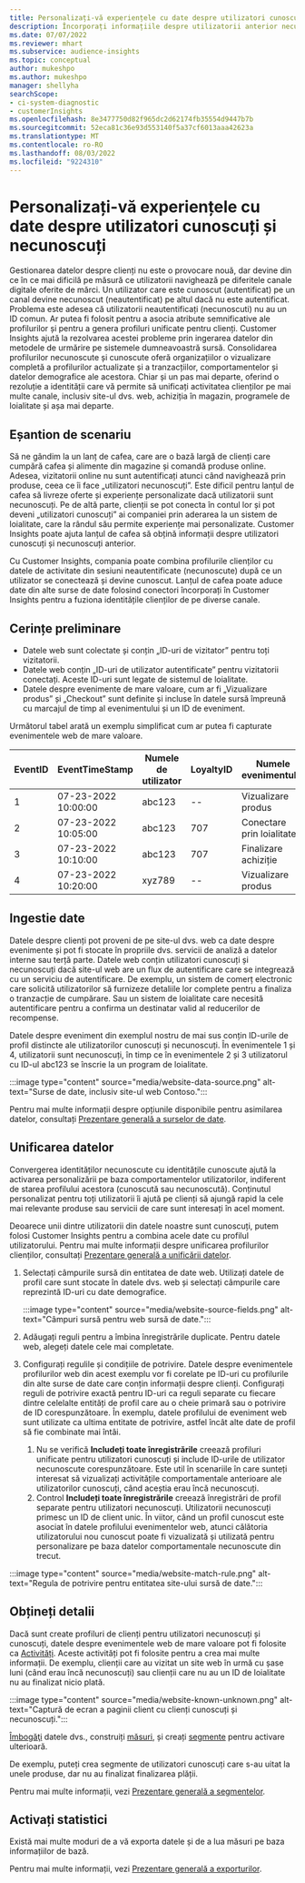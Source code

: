 ```yaml
---
title: Personalizați-vă experiențele cu date despre utilizatori cunoscuți și necunoscuți
description: Încorporați informațiile despre utilizatorii anterior necunoscuți atunci când le cunoașteți identitatea.
ms.date: 07/07/2022
ms.reviewer: mhart
ms.subservice: audience-insights
ms.topic: conceptual
author: mukeshpo
ms.author: mukeshpo
manager: shellyha
searchScope:
- ci-system-diagnostic
- customerInsights
ms.openlocfilehash: 8e3477750d82f965dc2d62174fb35554d9447b7b
ms.sourcegitcommit: 52eca81c36e93d553140f5a37cf6013aaa42623a
ms.translationtype: MT
ms.contentlocale: ro-RO
ms.lasthandoff: 08/03/2022
ms.locfileid: "9224310"
---
```

# <a name="personalize-your-experiences-with-data-about-known-and-unknown-users"></a>Personalizați-vă experiențele cu date despre utilizatori cunoscuți și necunoscuți

Gestionarea datelor despre clienți nu este o provocare nouă, dar devine din ce în ce mai dificilă pe măsură ce utilizatorii navighează pe diferitele canale digitale oferite de mărci. Un utilizator care este cunoscut (autentificat) pe un canal devine necunoscut (neautentificat) pe altul dacă nu este autentificat. Problema este adesea că utilizatorii neautentificați (necunoscuti) nu au un ID comun. Ar putea fi folosit pentru a asocia atribute semnificative ale profilurilor și pentru a genera profiluri unificate pentru clienți. Customer Insights ajută la rezolvarea acestei probleme prin ingerarea datelor din metodele de urmărire pe sistemele dumneavoastră sursă. Consolidarea profilurilor necunoscute și cunoscute oferă organizațiilor o vizualizare completă a profilurilor actualizate și a tranzacțiilor, comportamentelor și datelor demografice ale acestora. Chiar și un pas mai departe, oferind o rezoluție a identității care vă permite să unificați activitatea clienților pe mai multe canale, inclusiv site-ul dvs. web, achiziția în magazin, programele de loialitate și așa mai departe.

## <a name="sample-scenario"></a>Eșantion de scenariu

Să ne gândim la un lanț de cafea, care are o bază largă de clienți care cumpără cafea și alimente din magazine și comandă produse online. Adesea, vizitatorii online nu sunt autentificați atunci când navighează prin produse, ceea ce îi face „utilizatori necunoscuți”. Este dificil pentru lanțul de cafea să livreze oferte și experiențe personalizate dacă utilizatorii sunt necunoscuți. Pe de altă parte, clienții se pot conecta în contul lor și pot deveni „utilizatori cunoscuți” ai companiei prin aderarea la un sistem de loialitate, care la rândul său permite experiențe mai personalizate. Customer Insights poate ajuta lanțul de cafea să obțină informații despre utilizatori cunoscuți și necunoscuți anterior.

Cu Customer Insights, compania poate combina profilurile clienților cu datele de activitate din sesiuni neautentificate (necunoscute) după ce un utilizator se conectează și devine cunoscut. Lanțul de cafea poate aduce date din alte surse de date folosind conectori încorporați în Customer Insights pentru a fuziona identitățile clienților de pe diverse canale.

## <a name="prerequisites"></a>Cerințe preliminare

- Datele web sunt colectate și conțin „ID-uri de vizitator” pentru toți vizitatorii.
- Datele web conțin „ID-uri de utilizator autentificate” pentru vizitatorii conectați. Aceste ID-uri sunt legate de sistemul de loialitate.
- Datele despre evenimente de mare valoare, cum ar fi „Vizualizare produs” și „Checkout” sunt definite și incluse în datele sursă împreună cu marcajul de timp al evenimentului și un ID de eveniment.

Următorul tabel arată un exemplu simplificat cum ar putea fi capturate evenimentele web de mare valoare.

|EventID|EventTimeStamp|Numele de utilizator|LoyaltyID|Numele evenimentului|
|--|--|--|--|--|
|1|07-23-2022 10:00:00|abc123|--|Vizualizare produs|
|2|07-23-2022 10:05:00|abc123|707|Conectare prin loialitate|
|3|07-23-2022 10:10:00|abc123|707|Finalizare achiziție|
|4|07-23-2022 10:20:00|xyz789|--|Vizualizare produs|

## <a name="data-ingestion"></a>Ingestie date

Datele despre clienți pot proveni de pe site-ul dvs. web ca date despre evenimente și pot fi stocate în propriile dvs. servicii de analiză a datelor interne sau terță parte. Datele web conțin utilizatori cunoscuți și necunoscuți dacă site-ul web are un flux de autentificare care se integrează cu un serviciu de autentificare. De exemplu, un sistem de comerț electronic care solicită utilizatorilor să furnizeze detaliile lor complete pentru a finaliza o tranzacție de cumpărare. Sau un sistem de loialitate care necesită autentificare pentru a confirma un destinatar valid al reducerilor de recompense.

Datele despre eveniment din exemplul nostru de mai sus conțin ID-urile de profil distincte ale utilizatorilor cunoscuți și necunoscuți. În evenimentele 1 și 4, utilizatorii sunt necunoscuți, în timp ce în evenimentele 2 și 3 utilizatorul cu ID-ul abc123 se înscrie la un program de loialitate.

:::image type="content" source="media/website-data-source.png" alt-text="Surse de date, inclusiv site-ul web Contoso.":::

Pentru mai multe informații despre opțiunile disponibile pentru asimilarea datelor, consultați [Prezentare generală a surselor de date](data-sources.md).

## <a name="data-unification"></a>Unificarea datelor

Convergerea identităților necunoscute cu identitățile cunoscute ajută la activarea personalizării pe baza comportamentelor utilizatorilor, indiferent de starea profilului acestora (cunoscută sau necunoscută). Conținutul personalizat pentru toți utilizatorii îi ajută pe clienți să ajungă rapid la cele mai relevante produse sau servicii de care sunt interesați în acel moment.

Deoarece unii dintre utilizatorii din datele noastre sunt cunoscuți, putem folosi Customer Insights pentru a combina acele date cu profilul utilizatorului. Pentru mai multe informații despre unificarea profilurilor clienților, consultați [Prezentare generală a unificării datelor](data-unification.md).

1. Selectați câmpurile sursă din entitatea de date web. Utilizați datele de profil care sunt stocate în datele dvs. web și selectați câmpurile care reprezintă ID-uri cu date demografice.

   :::image type="content" source="media/website-source-fields.png" alt-text="Câmpuri sursă pentru web sursă de date.":::

1. Adăugați reguli pentru a îmbina înregistrările duplicate. Pentru datele web, alegeți datele cele mai completate.

1. Configurați regulile și condițiile de potrivire. Datele despre evenimentele profilurilor web din acest exemplu vor fi corelate pe ID-uri cu profilurile din alte surse de date care conțin informații despre clienți. Configurați reguli de potrivire exactă pentru ID-uri ca reguli separate cu fiecare dintre celelalte entități de profil care au o cheie primară sau o potrivire de ID corespunzătoare. În exemplu, datele profilului de eveniment web sunt utilizate ca ultima entitate de potrivire, astfel încât alte date de profil să fie combinate mai întâi.
   1. Nu se verifică **Includeți toate înregistrările** creează profiluri unificate pentru utilizatori cunoscuți și include ID-urile de utilizator necunoscute corespunzătoare. Este util în scenariile în care sunteți interesat să vizualizați activitățile comportamentale anterioare ale utilizatorilor cunoscuți, când aceștia erau încă necunoscuți.
   1. Control **Includeți toate înregistrările** creează înregistrări de profil separate pentru utilizatori necunoscuți. Utilizatorii necunoscuți primesc un ID de client unic. În viitor, când un profil cunoscut este asociat în datele profilului evenimentelor web, atunci călătoria utilizatorului nou cunoscut poate fi vizualizată și utilizată pentru personalizare pe baza datelor comportamentale necunoscute din trecut.

:::image type="content" source="media/website-match-rule.png" alt-text="Regula de potrivire pentru entitatea site-ului sursă de date.":::

## <a name="get-insights"></a>Obțineți detalii

Dacă sunt create profiluri de clienți pentru utilizatori necunoscuți și cunoscuți, datele despre evenimentele web de mare valoare pot fi folosite ca [Activități](activities.md). Aceste activități pot fi folosite pentru a crea mai multe informații. De exemplu, clienții care au vizitat un site web în urmă cu șase luni (când erau încă necunoscuți) sau clienții care nu au un ID de loialitate nu au finalizat nicio plată.

:::image type="content" source="media/website-known-unknown.png" alt-text="Captură de ecran a paginii client cu clienți cunoscuți și necunoscuți.":::

[Îmbogăţi](enrichment-hub.md) datele dvs., construiți [măsuri](measures.md), și creați [segmente](segments.md) pentru activare ulterioară.

De exemplu, puteți crea segmente de utilizatori cunoscuți care s-au uitat la unele produse, dar nu au finalizat finalizarea plății.

Pentru mai multe informații, vezi [Prezentare generală a segmentelor](segments.md).

## <a name="activate-insights"></a>Activați statistici

Există mai multe moduri de a vă exporta datele și de a lua măsuri pe baza informațiilor de bază.

Pentru mai multe informații, vezi [Prezentare generală a exporturilor](export-destinations.md).
